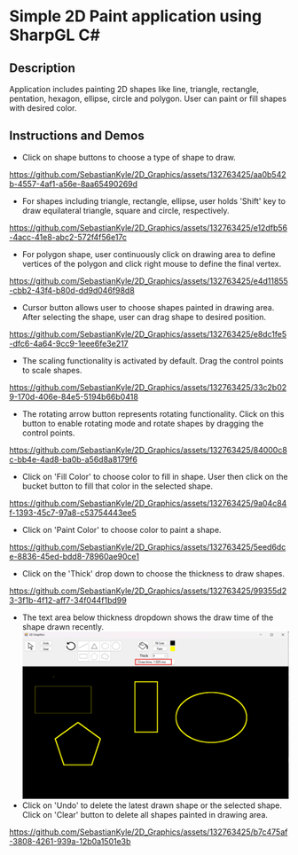 # Simple 2D Paint application using SharpGL C#

## Description
Application includes painting 2D shapes like line, triangle, rectangle, pentation, hexagon, ellipse, circle and polygon. User can paint or fill shapes with desired color.

## Instructions and Demos
- Click on shape buttons to choose a type of shape to draw.

https://github.com/SebastianKyle/2D_Graphics/assets/132763425/aa0b542b-4557-4af1-a56e-8aa65490269d

- For shapes including triangle, rectangle, ellipse, user holds 'Shift' key to draw equilateral triangle, square and circle, respectively.

https://github.com/SebastianKyle/2D_Graphics/assets/132763425/e12dfb56-4acc-41e8-abc2-572f4f56e17c

- For polygon shape, user continuously click on drawing area to define vertices of the polygon and click right mouse to define the final vertex.

https://github.com/SebastianKyle/2D_Graphics/assets/132763425/e4d11855-cbb2-43f4-b80d-dd9d046f98d8

- Cursor button allows user to choose shapes painted in drawing area. After selecting the shape, user can drag shape to desired position.

https://github.com/SebastianKyle/2D_Graphics/assets/132763425/e8dc1fe5-dfc6-4a64-9cc9-1eee6fe3e217

- The scaling functionality is activated by default. Drag the control points to scale shapes.

https://github.com/SebastianKyle/2D_Graphics/assets/132763425/33c2b029-170d-406e-84e5-5194b66b0418

- The rotating arrow button represents rotating functionality. Click on this button to enable rotating mode and rotate shapes by dragging the control points.

https://github.com/SebastianKyle/2D_Graphics/assets/132763425/84000c8c-bb4e-4ad8-ba0b-a56d8a8179f6

- Click on 'Fill Color' to choose color to fill in shape. User then click on the bucket button to fill that color in the selected shape.

https://github.com/SebastianKyle/2D_Graphics/assets/132763425/9a04c84f-1393-45c7-97a8-c53754443ee5

- Click on 'Paint Color' to choose color to paint a shape.

https://github.com/SebastianKyle/2D_Graphics/assets/132763425/5eed6dce-8836-45ed-bdd8-78960ae90ce1

- Click on the 'Thick' drop down to choose the thickness to draw shapes.

https://github.com/SebastianKyle/2D_Graphics/assets/132763425/99355d23-3f1b-4f12-aff7-34f044f1bd99

- The text area below thickness dropdown shows the draw time of the shape drawn recently.
![](./demos/draw_time.png)
- Click on 'Undo' to delete the latest drawn shape or the selected shape. Click on 'Clear' button to delete all shapes painted in drawing area.

https://github.com/SebastianKyle/2D_Graphics/assets/132763425/b7c475af-3808-4261-939a-12b0a1501e3b
